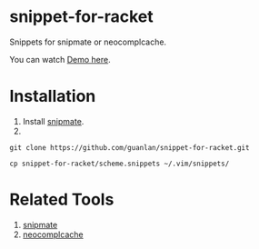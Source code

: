 snippet-for-racket
==================

Snippets for snipmate or neocomplcache.

You can watch [Demo here](http://www.youtube.com/watch?v=upGPM9jN25Y).

# Installation
1. Install [snipmate](http://www.vim.org/scripts/script.php?script_id=2540).
2. 
```
git clone https://github.com/guanlan/snippet-for-racket.git
```
```
cp snippet-for-racket/scheme.snippets ~/.vim/snippets/
```
  

# Related Tools
1. [snipmate](http://www.vim.org/scripts/script.php?script_id=2540)
2. [neocomplcache](http://www.vim.org/scripts/script.php?script_id=2620)
